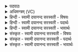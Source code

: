 <details><summary>पदपाठः</summary>

ऋचः॑। नाम॑। अ॒स्मि॒। यजू॑षि। नाम॑। अ॒स्मि॒। सामा॑नि। नाम॑। अ॒स्मि॒। ये॒। अ॒ग्नयः॑। पाञ्च॑जन्या॒ इति॒ पाञ्च॑जन्याः। अ॒स्याम्। पृ॒थि॒व्याम्। अधि॑। तेषा॑म्। अ॒सि॒। त्वम्। उ॒त्त॒म इत्यु॑त्ऽत॒मः। प्र। नः॒। जी॒वात॑वे। सु॒व॒। ६७।
</details>

<details><summary>अधिमन्त्रम् (VC)</summary>

- अग्निर्देवता
- देवश्रवदेववातावृषी
- आर्षी जगती
- निषादः
</details>

<details><summary>हिन्दी - स्वामी दयानन्द सरस्वती  - विषयः</summary>

अब ऋग्वेद आदि को पढ़के क्या करना चाहिये, इस विषय का उपदेश अगले मन्त्र में किया है ॥
</details>

<details><summary>हिन्दी - स्वामी दयानन्द सरस्वती  - पदार्थः</summary>

पदार्थान्वयभाषाः -  हे विद्वन् ! जो मैं (ऋचः) ऋचाओं की (नाम) प्रसिद्धिकर्त्ता (अस्मि) हूँ (यजूंषि) यजुर्वेद की (नाम) प्रख्यातिकर्ता (अस्मि) हूँ (सामानि) सामवेद के मन्त्रगान का (नाम) प्रकाशकर्त्ता (अस्मि) हूँ, उस मुझ से वेदविद्या का ग्रहण कर (ये) जो (अस्याम्) इस (पृथिव्याम्) पृथिवी में (पाञ्चजन्याः) मनुष्यों के हितकारी (अग्नयः) अग्नि (अधि) सर्वोपरि हैं, (तेषाम्) उनके मध्य (त्वम्) तू (उत्तमः) अत्युत्तम (असि) है सो तू (नः) हमारे (जीवातवे) जीवन के लिये सत्कर्मों में (प्र, सुव) प्रेरणा कर ॥६७ ॥
</details>

<details><summary>हिन्दी - स्वामी दयानन्द सरस्वती  - भावार्थः</summary>

भावार्थभाषाः -  जो मनुष्य ऋग्वेद को पढ़ते वे ऋग्वेदी, जो यजुर्वेद को पढ़ते वे यजुर्वेदी, जो सामवेद को पढ़ते वे सामवेदी और जो अथर्ववेद पढ़ते हैं वे अथर्ववेदी। जो दो वेदों को पढ़ते वे द्विवेदी, जो तीन वेदों को पढ़ते वे त्रिवेदी और जो चार वेदों को पढ़ते हैं वे चतुर्वेदी। जो किसी वेद को नहीं पढ़ते, वे किसी संज्ञा को प्राप्त नहीं होते। जो वेदवित् हों, वे अग्निहोत्रादि यज्ञों से सब मनुष्यों के हित को सिद्ध करें, जिससे उनकी उत्तम कीर्त्ति होवे और सब प्राणी दीर्घायु होवें ॥६७ ॥
</details>

<details><summary>संस्कृत - स्वामी दयानन्द सरस्वती  - विषयः</summary>

अथर्गादिवेदाध्ययनेन किं कार्यमित्युपदिश्यते ॥
</details>

<details><summary>संस्कृत - स्वामी दयानन्द सरस्वती  - पदार्थः</summary>

पदार्थान्वयभाषाः -  हे विद्वन् ! योऽहमृचो नामास्मि, यजूंषि नामास्मि, सामानि नामास्मि, तस्मान्मत्तो वेदविद्यां गृहाण। येऽस्यां पृथिव्यां पाञ्चजन्या अग्नयोऽधिषन्ति, तेषां मध्ये त्वमुत्तमोऽसि, स त्वं नो जीवातवे शुभकर्मसु प्रसुव ॥६७ ॥
</details>

<details><summary>संस्कृत - स्वामी दयानन्द सरस्वती  - भावार्थः</summary>

भावार्थभाषाः -  यो मनुष्य ऋग्वेदमधीते स ऋग्वेदी, यो यजुर्वेदमधीते स यजुर्वेदी, यः सामवेदमधीते स सामवेदी, योऽथर्ववेदं चाधीते सोऽथर्ववेदी। यो द्वौ वेदावधीते स द्विवेदी, यस्त्रीन् वेदानधीते स त्रिवेदी, यश्चतुरो वेदानधीते स चतुर्वेदी। यश्च कमपि वेदं नाऽधीते स कामपि संज्ञां न लभते। ये वेदविदस्तेऽग्निहोत्रादियज्ञैः सर्वहितं सम्पादयेयुर्यत उत्तमा कीर्त्तिः स्यात्, सर्वे प्राणिनो दीर्घायुषश्च भवेयुः ॥६७ ॥
</details>
